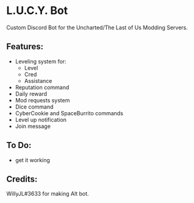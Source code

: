 # L.U.C.Y. Bot
Custom Discord Bot for the Uncharted/The Last of Us Modding Servers.

## Features:
 - Leveling system for:
   - Level
   - Cred
   - Assistance
 - Reputation command
 - Daily reward
 - Mod requests system
 - Dice command
 - CyberCookie and SpaceBurrito commands
 - Level up notification
 - Join message

## To Do:
 - get it working

## Credits:
WillyJL#3633 for making Alt bot.
